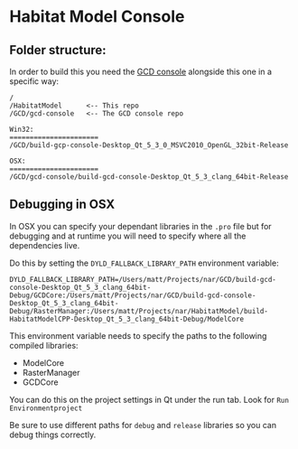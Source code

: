 # Habitat Model Console


## Folder structure:

In order to build this you need the [GCD console](https://bitbucket.org/northarrowresearch/gcd-console) alongside this one in a specific way:

```
/ 
/HabitatModel      <-- This repo
/GCD/gcd-console   <-- The GCD console repo

Win32:
======================
/GCD/build-gcp-console-Desktop_Qt_5_3_0_MSVC2010_OpenGL_32bit-Release

OSX:
======================
/GCD/gcd-console/build-gcd-console-Desktop_Qt_5_3_clang_64bit-Release

```


## Debugging in OSX

In OSX you can specify your dependant libraries in the `.pro` file but for debugging and at runtime you will need to specify where all the dependencies live.

Do this by setting the `DYLD_FALLBACK_LIBRARY_PATH` environment variable:

```
DYLD_FALLBACK_LIBRARY_PATH=/Users/matt/Projects/nar/GCD/build-gcd-console-Desktop_Qt_5_3_clang_64bit-Debug/GCDCore:/Users/matt/Projects/nar/GCD/build-gcd-console-Desktop_Qt_5_3_clang_64bit-Debug/RasterManager:/Users/matt/Projects/nar/HabitatModel/build-HabitatModelCPP-Desktop_Qt_5_3_clang_64bit-Debug/ModelCore
```
This environment variable needs to specify the paths to the following compiled libraries:

* ModelCore
* RasterManager
* GCDCore

You can do this on the project settings in Qt under the run tab. Look for `Run Environmentproject`

Be sure to use different paths for `debug` and `release` libraries so you can debug things correctly.
